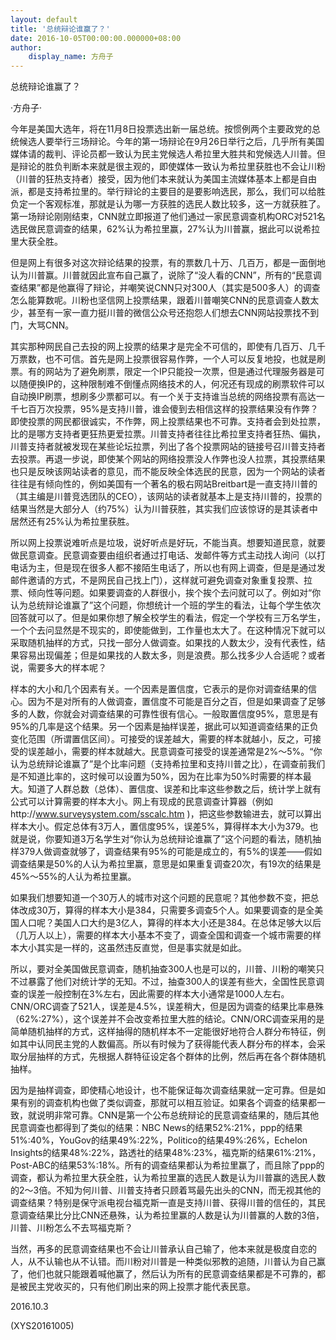 ```yaml
---
layout: default
title: '总统辩论谁赢了？'
date: 2016-10-05T00:00:00.000000+08:00
author:
    display_name: 方舟子
---
```


总统辩论谁赢了？

·方舟子·

今年是美国大选年，将在11月8日投票选出新一届总统。按惯例两个主要政党的总统候选人要举行三场辩论。今年的第一场辩论在9月26日举行之后，几乎所有美国媒体请的裁判、评论员都一致认为民主党候选人希拉里大胜共和党候选人川普。但是辩论的胜负判断本来就是很主观的，即使媒体一致认为希拉里获胜也不会让川粉（川普的狂热支持者）接受，因为他们本来就认为美国主流媒体基本上都是自由派，都是支持希拉里的。举行辩论的主要目的是要影响选民，那么，我们可以给胜负定一个客观标准，那就是认为哪一方获胜的选民人数比较多，这一方就获胜了。第一场辩论刚刚结束，CNN就立即报道了他们通过一家民意调查机构ORC对521名选民做民意调查的结果，62%认为希拉里赢，27%认为川普赢，据此可以说希拉里大获全胜。

但是网上有很多对这次辩论结果的投票，有的票数几十万、几百万，都是一面倒地认为川普赢。川普就因此宣布自己赢了，说除了“没人看的CNN”，所有的“民意调查结果”都是他赢得了辩论，并嘲笑说CNN只对300人（其实是500多人）的调查怎么能算数呢。川粉也坚信网上投票结果，跟着川普嘲笑CNN的民意调查人数太少，甚至有一家一直力挺川普的微信公众号还抱怨人们想去CNN网站投票找不到门，大骂CNN。

其实那种网民自己去投的网上投票的结果才是完全不可信的，即使有几百万、几千万票数，也不可信。首先是网上投票很容易作弊，一个人可以反复地投，也就是刷票。有的网站为了避免刷票，限定一个IP只能投一次票，但是通过代理服务器是可以随便换IP的，这种限制难不倒懂点网络技术的人，何况还有现成的刷票软件可以自动换IP刷票，想刷多少票都可以。有一个关于支持谁当总统的网络投票有高达一千七百万次投票，95%是支持川普，谁会傻到去相信这样的投票结果没有作弊？即使投票的网民都很诚实，不作弊，网上投票结果也不可靠。支持者会到处拉票，比的是哪方支持者更狂热更爱拉票。川普支持者往往比希拉里支持者狂热、偏执，川普支持者就被发现在某些论坛拉票，列出了各个投票网站的链接号召川普支持者去投票。再退一步说，即使某个网站的网络投票没人作弊也没人拉票，其投票结果也只是反映该网站读者的意见，而不能反映全体选民的民意，因为一个网站的读者往往是有倾向性的，例如美国有一个著名的极右网站Breitbart是一直支持川普的（其主编是川普竞选团队的CEO），该网站的读者就基本上是支持川普的，投票的结果当然是大部分人（约75%）认为川普获胜，其实我们应该惊讶的是其读者中居然还有25%认为希拉里获胜。

所以网上投票说难听点是垃圾，说好听点是好玩，不能当真。想要知道民意，就要做民意调查。民意调查要由组织者通过打电话、发邮件等方式主动找人询问（以打电话为主，但是现在很多人都不接陌生电话了，所以也有网上调查，但是是通过发邮件邀请的方式，不是网民自己找上门），这样就可避免调查对象重复投票、拉票、倾向性等问题。如果要调查的人群很小，挨个挨个去问就可以了。例如对“你认为总统辩论谁赢了”这个问题，你想统计一个班的学生的看法，让每个学生依次回答就可以了。但是如果你想了解全校学生的看法，假定一个学校有三万名学生，一个个去问显然是不现实的，即使能做到，工作量也太大了。在这种情况下就可以采取随机抽样的方式，只找一部分人做调查。如果找的人数太少，没有代表性，结果容易出现偏差；但是如果找的人数太多，则是浪费。那么找多少人合适呢？或者说，需要多大的样本呢？

样本的大小和几个因素有关。一个因素是置信度，它表示的是你对调查结果的信心。因为不是对所有的人做调查，置信度不可能是百分之百，但是如果调查了足够多的人数，你就会对调查结果的可靠性很有信心。一般取置信度95%，意思是有95%的几率是这个结果。另一个因素是抽样误差，据此可以知道调查结果的正负变化范围（所谓置信区间）。可接受的误差越大，需要的样本就越小，反之，可接受的误差越小，需要的样本就越大。民意调查可接受的误差通常是2%～5%。“你认为总统辩论谁赢了”是个比率问题（支持希拉里和支持川普之比），在调查前我们是不知道比率的，这时候可以设置为50%，因为在比率为50%时需要的样本最大。知道了人群总数（总体）、置信度、误差和比率这些参数之后，统计学上就有公式可以计算需要的样本大小。网上有现成的民意调查计算器（例如http://www.surveysystem.com/sscalc.htm )，把这些参数输进去，就可以算出样本大小。假定总体有3万人，置信度95%，误差5%，算得样本大小为379。也就是说，你要知道3万名学生对“你认为总统辩论谁赢了”这个问题的看法，随机抽样379人做调查就够了，调查结果有95%的可能是成立的，有5%的误差——假如调查结果是50%的人认为希拉里赢，意思是如果重复调查20次，有19次的结果是45%～55%的人认为希拉里赢。

如果我们想要知道一个30万人的城市对这个问题的民意呢？其他参数不变，把总体改成30万，算得的样本大小是384，只需要多调查5个人。如果要调查的是全美国人口呢？美国人口大约是3亿人，算得的样本大小还是384。在总体足够大以后（几万人以上），需要的样本大小基本不变了，调查全国和调查一个城市需要的样本大小其实是一样的，这虽然违反直觉，但是事实就是如此。

所以，要对全美国做民意调查，随机抽查300人也是可以的，川普、川粉的嘲笑只不过暴露了他们对统计学的无知。不过，抽查300人的误差有些大，全国性民意调查的误差一般控制在3%左右，因此需要的样本大小通常是1000人左右。CNN/ORC调查了521人，误差是4.5%，误差稍大，但是因为调查的结果比率悬殊（62%:27%），这个误差并不会改变希拉里大胜的结论。CNN/ORC调查采用的是简单随机抽样的方式，这样抽得的随机样本不一定能很好地符合人群分布特征，例如其中认同民主党的人数偏高。所以有时候为了获得能代表人群分布的样本，会采取分层抽样的方式，先根据人群特征设定各个群体的比例，然后再在各个群体随机抽样。

因为是抽样调查，即使精心地设计，也不能保证每次调查结果就一定可靠。但是如果有别的调查机构也做了类似调查，那就可以相互验证。如果各个调查的结果都一致，就说明非常可靠。CNN是第一个公布总统辩论的民意调查结果的，随后其他民意调查也都得到了类似的结果：NBC News的结果52%:21%，ppp的结果51%:40%，YouGov的结果49%:22%，Politico的结果49%:26%，Echelon Insights的结果48%:22%，路透社的结果48%:23%，福克斯的结果61%:21%，Post-ABC的结果53%:18%。所有的调查结果都认为希拉里赢了，而且除了ppp的调查，都认为希拉里大获全胜，认为希拉里赢的选民人数是认为川普赢的选民人数的2～3倍。不知为何川普、川普支持者只顾着骂最先出头的CNN，而无视其他的调查结果？特别是保守派电视台福克斯一直是支持川普、获得川普的信任的，其民意调查结果比分比CNN还悬殊，认为希拉里赢的人数是认为川普赢的人数的3倍，川普、川粉怎么不去骂福克斯？

当然，再多的民意调查结果也不会让川普承认自己输了，他本来就是极度自恋的人，从不认输也从不认错。而川粉对川普是一种类似邪教的追随，川普认为自己赢了，他们也就只能跟着喊他赢了，然后认为所有的民意调查结果都是不可靠的，都是被民主党收买的，只有他们刷出来的网上投票才能代表民意。

2016.10.3

(XYS20161005)

